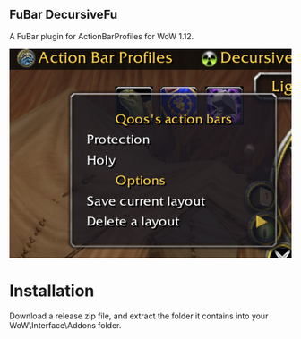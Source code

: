 FuBar DecursiveFu
---
A FuBar plugin for ActionBarProfiles for WoW 1.12.

![Screenshot](screenshot.png)

# Installation
Download a release zip file, and extract the folder it contains into your WoW\Interface\Addons folder.
